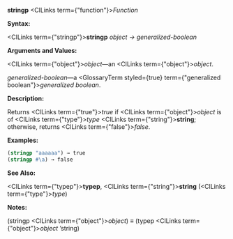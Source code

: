 **stringp** <ClLinks  term={"function"}><i>Function</i></ClLinks> 



**Syntax:** 



<ClLinks  term={"stringp"}><b>stringp</b></ClLinks> *object → generalized-boolean* 



**Arguments and Values:** 



<ClLinks  term={"object"}><i>object</i></ClLinks>—an <ClLinks  term={"object"}><i>object</i></ClLinks>. 



*generalized-boolean*—a <GlossaryTerm styled={true} term={"generalized boolean"}><i>generalized boolean</i></GlossaryTerm>. 



**Description:** 



Returns <ClLinks  term={"true"}><i>true</i></ClLinks> if <ClLinks  term={"object"}><i>object</i></ClLinks> is of <ClLinks  term={"type"}><i>type</i></ClLinks> <ClLinks  term={"string"}><b>string</b></ClLinks>; otherwise, returns <ClLinks  term={"false"}><i>false</i></ClLinks>. 







 



 



**Examples:**
```lisp
(stringp "aaaaaa") → true 
(stringp #\a) → false 
```
**See Also:** 



<ClLinks  term={"typep"}><b>typep</b></ClLinks>, <ClLinks  term={"string"}><b>string</b></ClLinks> (<ClLinks  term={"type"}><i>type</i></ClLinks>) 



**Notes:** 



(stringp <ClLinks  term={"object"}><i>object</i></ClLinks>) *≡* (typep <ClLinks  term={"object"}><i>object</i></ClLinks> ’string) 



